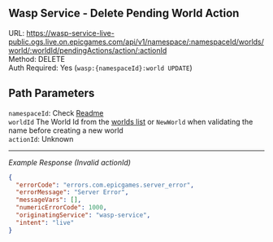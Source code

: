## Wasp Service - Delete Pending World Action

URL: https://wasp-service-live-public.ogs.live.on.epicgames.com/api/v1/namespace/:namespaceId/worlds/world/:worldId/pendingActions/action/:actionId \
Method: DELETE \
Auth Required: Yes (`wasp:{namespaceId}:world UPDATE`)

## Path Parameters

`namespaceId`: Check [Readme](../README.md) <br/>
`worldId` The World Id from the [worlds list](./AccountAccessibleWorld.md) or `NewWorld` when validating the name before creating a new world <br/>
`actionId`: Unknown

---

_Example Response (Invalid actionId)_

```json
{
  "errorCode": "errors.com.epicgames.server_error",
  "errorMessage": "Server Error",
  "messageVars": [],
  "numericErrorCode": 1000,
  "originatingService": "wasp-service",
  "intent": "live"
}
```
